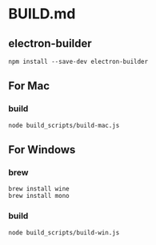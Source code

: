 # BUILD.md


## electron-builder

```
npm install --save-dev electron-builder
```


## For Mac

### build

```
node build_scripts/build-mac.js
```


## For Windows

### brew

```
brew install wine
brew install mono
```

### build

```
node build_scripts/build-win.js
```
